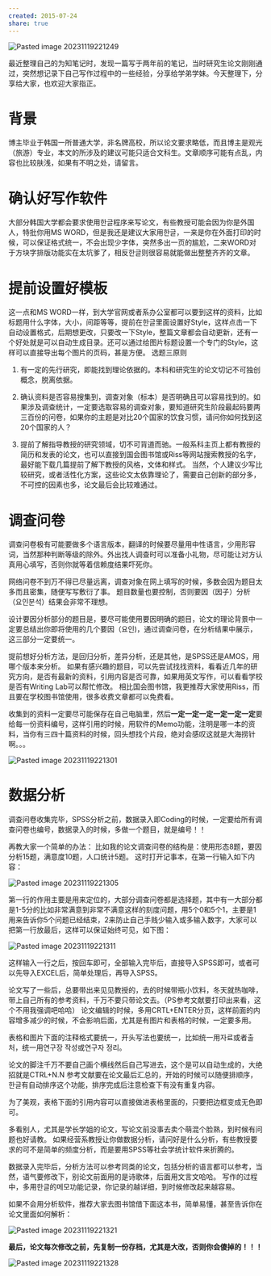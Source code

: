 ```yaml
---
created: 2015-07-24
share: true
---
```

![Pasted image 20231119221249](https://img.xcz.life/i/archive/obsidian/1741526596-ed.png)

最近整理自己的为知笔记时，发现一篇写于两年前的笔记，当时研究生论文刚刚通过，突然想记录下自己写作过程中的一些经验，分享给学弟学妹。今天整理下，分享给大家，也欢迎大家指正。 

# 背景

博主毕业于韩国一所普通大学，非名牌高校，所以论文要求略低，而且博主是观光（旅游）专业，本文的所涉及的建议可能只适合文科生。文章顺序可能有点乱，内容也比较肤浅，如果有不明之处，请留言。  <!--more-->

# 确认好写作软件

大部分韩国大学都会要求使用한글程序来写论文，有些教授可能会因为你是外国人，特批你用MS WORD，但是我还是建议大家用한글，一来是你在外面打印的时候，可以保证格式统一，不会出现少字体，突然多出一页的尴尬，二来WORD对于方块字排版功能实在太坑爹了，相反한글则很容易就能做出整整齐齐的文章。 

# 提前设置好模板

这一点和MS WORD一样，到大学官网或者系办公室都可以要到这样的资料，比如标题用什么字体，大小，间距等等，提前在한글里面设置好Style，这样点击一下自动设置格式，后期想更改，只要改一下Style，整篇文章都会自动更新，还有一个好处就是可以自动生成目录。还可以通过给图片标题设置一个专门的Style，这样可以直接导出每个图片的页码，甚是方便。 
选题三原则
 
1. 有一定的先行研究，即能找到理论依据的。本科和研究生的论文切记不可独创概念，脱离依据。 

2. 确认资料是否容易搜集到，调查对象（标本）是否明确且可以容易找到的。如果涉及调查统计，一定要选取容易的调查对象，要知道研究生阶段最起码要两三百份的问卷，如果你的主题是对比20个国家的饮食习惯，请问你如何找到这20个国家的人？ 

3. 提前了解指导教授的研究领域，切不可背道而驰。一般系科主页上都有教授的简历和发表的论文，也可以直接到国会图书馆或Riss等网站搜索教授的名字，最好能下载几篇提前了解下教授的风格，文体和样式。 当然，个人建议少写比较研究，或者活性化方案，这些论文太依靠理论了，需要自己创新的部分多，不可控的因素也多，论文最后会比较难通过。 

# 调查问卷

调查问卷极有可能要做多个语言版本，翻译的时候要尽量用中性语言，少用形容词，当然那种判断等级的除外。外出找人调查时可以准备小礼物，尽可能让对方认真用心填写，否则你就等着信赖度结果吓死你。 

网络问卷不到万不得已尽量远离，调查对象在网上填写的时候，多数会因为题目太多而且密集，随便写写敷衍了事。 题目数量也要控制，否则要因（因子）分析（요인분석）结果会非常不理想。 

设计要因分析部分的题目是，要尽可能使用要因明确的题目，论文的理论背景中一定要总结出你即将使用的几个要因（요인)，通过调查问卷，在分析结果中展示，这三部分一定要统一。 

提前想好分析方法，是回归分析，差异分析，还是其他，是SPSS还是AMOS，用哪个版本来分析。 如果有感兴趣的题目，可以先尝试找找资料，看看近几年的研究方向，是否有最新的资料，引用内容是否可靠，如果用英文写作，可以看看学校是否有Writing Lab可以帮忙修改。 相比国会图书馆，我更推荐大家使用Riss，而且要在学校图书馆使用，很多收费文章都可以免费看。 

收集到的资料一定要尽可能保存在自己电脑里，然后**一定一定一定一定一定一定**要给每一份资料编号，这样引用的时候，用软件的Memo功能，注明是哪一本的资料，当你有三四十篇资料的时候，回头想找个片段，绝对会感叹这就是大海捞针啊。。。

![Pasted image 20231119221301](https://img.xcz.life/i/archive/obsidian/1741526596-78.png)

# 数据分析

调查问卷收集完毕，SPSS分析之前，数据录入即Coding的时候，一定要给所有调查问卷也编号，数据录入的时候，多做一个题目，就是编号！！ 

再教大家一个简单的办法： 比如我的论文调查问卷的结构是：使用形态8题，要因分析15题，满意度10题，人口统计5题。 这时打开记事本，在第一行输入如下内容： 

![Pasted image 20231119221305](https://img.xcz.life/i/archive/obsidian/1741526596-98.png)

第一行的作用主要是用来定位的，大部分调查问卷都是选择题，其中有一大部分都是1-5分的比如非常满意到非常不满意这样的刻度问题，用5个0和5个1，主要是1用来告诉你5个问题已经结束，2来防止自己手贱少输入或多输入数字，大家可以把第一行放最后，这样可以保证始终可见，如下图： 

![Pasted image 20231119221311](https://img.xcz.life/i/archive/obsidian/1741526596-82.png)

这样输入一行之后，按回车即可，全部输入完毕后，直接导入SPSS即可，或者可以先导入EXCEL后，简单处理后，再导入SPSS。 

论文写了一些后，总要带出来见见教授的，去的时候带瓶小饮料，冬天就热咖啡，带上自己所有的参考资料，千万不要只带论文去。（PS参考文献要打印出来看，这个不用我强调吧哈哈） 论文编辑的时候，多用CRTL+ENTER分页，这样前面的内容增多减少的时候，不会影响后面，尤其是有图片和表格的时候，一定要多用。 

表格和图片下面的注释格式要统一，开头写法也要统一，比如统一用자료或者출처，统一用연구장 작성或연구자 정리。

论文的脚注千万不要自己画个横线然后自己写进去，这个是可以自动生成的，大绝招就是CTRL+N.N 参考文献要在论文最后汇总的，开始的时候可以随便排顺序，한글有自动排序这个功能，排序完成后注意检查下有没有重复内容。 

为了美观，表格下面的引用内容可以直接做进表格里面的，只要把边框变成无色即可。 

多看别人，尤其是学长学姐的论文，写论文前没事去卖个萌混个脸熟，到时候有问题也好请教。 如果经营系教授让你做数据分析，请问好是什么分析，有些教授要求的可不是简单的频度分析，而是要用SPSS等社会学统计软件来折腾的。 

数据录入完毕后，分析方法可以参考同类的论文，包括分析的语言都可以参考，当然，语气要修改下，别论文前面用的是诗歌体，后面用文言文哈哈。 写作的过程中，多用한글的메모功能记录，你记录的越详细，到时候修改起来越容易。 

如果不会用分析软件，推荐大家去图书馆借下面这本书，简单易懂，甚至告诉你在论文里面如何解析： 

![Pasted image 20231119221321](https://img.xcz.life/i/archive/obsidian/1741526596-df.png)

**最后，论文每次修改之前，先复制一份存档，尤其是大改，否则你会傻掉的！！！** 

![Pasted image 20231119221328](https://img.xcz.life/i/archive/obsidian/1741526596-ef.png)
